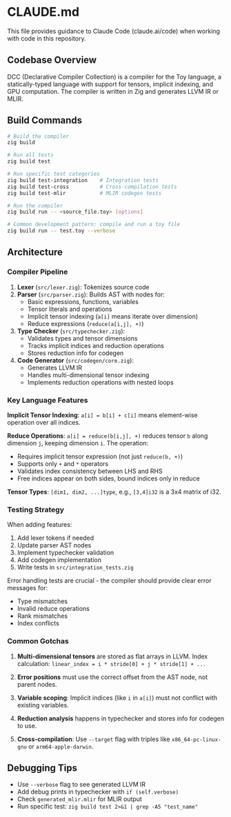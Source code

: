 # CLAUDE.md

This file provides guidance to Claude Code (claude.ai/code) when working with code in this repository.

## Codebase Overview

DCC (Declarative Compiler Collection) is a compiler for the Toy language, a statically-typed language with support for tensors, implicit indexing, and GPU computation. The compiler is written in Zig and generates LLVM IR or MLIR.

## Build Commands

```bash
# Build the compiler
zig build

# Run all tests
zig build test

# Run specific test categories
zig build test-integration    # Integration tests
zig build test-cross          # Cross-compilation tests
zig build test-mlir           # MLIR codegen tests

# Run the compiler
zig build run -- <source_file.toy> [options]

# Common development pattern: compile and run a toy file
zig build run -- test.toy --verbose
```

## Architecture

### Compiler Pipeline
1. **Lexer** (`src/lexer.zig`): Tokenizes source code
2. **Parser** (`src/parser.zig`): Builds AST with nodes for:
   - Basic expressions, functions, variables
   - Tensor literals and operations
   - Implicit tensor indexing (`a[i]` means iterate over dimension)
   - Reduce expressions (`reduce(a[i,j], +)`)
3. **Type Checker** (`src/typechecker.zig`): 
   - Validates types and tensor dimensions
   - Tracks implicit indices and reduction operations
   - Stores reduction info for codegen
4. **Code Generator** (`src/codegen/core.zig`): 
   - Generates LLVM IR
   - Handles multi-dimensional tensor indexing
   - Implements reduction operations with nested loops

### Key Language Features

**Implicit Tensor Indexing**: `a[i] = b[i] + c[i]` means element-wise operation over all indices.

**Reduce Operations**: `a[i] = reduce(b[i,j], +)` reduces tensor `b` along dimension `j`, keeping dimension `i`. The operation:
- Requires implicit tensor expression (not just `reduce(b, +)`)
- Supports only `+` and `*` operators
- Validates index consistency between LHS and RHS
- Free indices appear on both sides, bound indices only in reduce

**Tensor Types**: `[dim1, dim2, ...]type`, e.g., `[3,4]i32` is a 3x4 matrix of i32.

### Testing Strategy

When adding features:
1. Add lexer tokens if needed
2. Update parser AST nodes
3. Implement typechecker validation
4. Add codegen implementation
5. Write tests in `src/integration_tests.zig`

Error handling tests are crucial - the compiler should provide clear error messages for:
- Type mismatches
- Invalid reduce operations
- Rank mismatches
- Index conflicts

### Common Gotchas

1. **Multi-dimensional tensors** are stored as flat arrays in LLVM. Index calculation: `linear_index = i * stride[0] + j * stride[1] + ...`

2. **Error positions** must use the correct offset from the AST node, not parent nodes.

3. **Variable scoping**: Implicit indices (like `i` in `a[i]`) must not conflict with existing variables.

4. **Reduction analysis** happens in typechecker and stores info for codegen to use.

5. **Cross-compilation**: Use `--target` flag with triples like `x86_64-pc-linux-gnu` or `arm64-apple-darwin`.

## Debugging Tips

- Use `--verbose` flag to see generated LLVM IR
- Add debug prints in typechecker with `if (self.verbose)`
- Check `generated_mlir.mlir` for MLIR output
- Run specific test: `zig build test 2>&1 | grep -A5 "test_name"`
